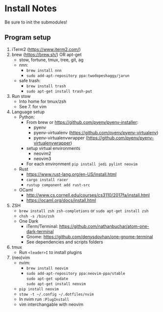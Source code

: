 # Install Notes
Be sure to init the submodules!

## Program setup
1. iTerm2 (https://www.iterm2.com/)
2. brew (https://brew.sh/) OR apt-get
    - stow, fortune, tmux, tree, git, ag
    - nnn:
        - `brew install nnn` 
        - `sudo add-apt-repository ppa:twodopeshaggy/jarun`
    - safe trash:
        - `brew install trash`
        - `sudo apt-get install trash-put`
3. Run stow
	- Into home for tmux/zsh
	- See 7. for vim
4. Language setup
    - Python:
        * From brew or https://github.com/pyenv/pyenv-installer:
			- pyenv
			- pyenv-virtualenv (https://github.com/pyenv/pyenv-virtualenv)
			- pyenv-virtualenvwrapper (https://github.com/pyenv/pyenv-virtualenvwrapper)
		* setup virtual environments
			- neovim2
			- neovim3
        * For each environment
        `pip install jedi pylint neovim`
    - Rust
        * https://www.rust-lang.org/en-US/install.html
        * `cargo install racer`
        * `rustup component add rust-src`
    - OCaml
        * http://www.cs.cornell.edu/courses/cs3110/2017fa/install.html
        * https://ocaml.org/docs/install.html
5. ZSH 
    - `brew install zsh zsh-completions` or `sudo apt-get install zsh`
    - `chsh -s /bin/zsh`
    - One Dark
        * iTerm/Terminal: https://github.com/nathanbuchar/atom-one-dark-terminal
        * Gnome: https://github.com/denysdovhan/one-gnome-terminal
        * See dependencies and scripts folders
6. tmux
    - Run `<leader>I` to install plugins
7. (neo)vim
    - nvim:
        * `brew install neovim`
        * `sudo add-apt-repository ppa:neovim-ppa/stable` \
            `sudo apt-get update` \
            `sudo apt-get install neovim`
    - `pip install neovim`
    - `stow -t ~/.config ~/.dotfiles/nvim`
    - In nvim run `:PlugInstall`
	- vim interchangable with neovim
